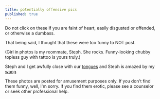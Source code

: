 ```yaml
---
title: potentially offensive pics
published: true
---
```


Do not click on these if you are faint of heart, easily disgusted or
offended, or otherwise a dumbass.

That being said, I thought that these were too funny to NOT post.

(Girl in photos is my roommate, Steph. She rocks. Funny-looking chubby
topless guy with tattoo is yours truly.)

Steph and I get awfully close with our [tongues][] and Steph is amazed
by my [wang][].

These photos are posted for amusement purposes only. If you don't find
them funny, well, I'm sorry. If you find them erotic, please see a
counselor or seek other professional help.

  [tongues]: http://c133.org/img/Tongue.jpg
  [wang]: http://c133.org/img/Wang.jpg
